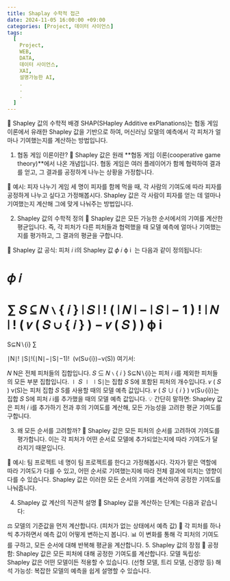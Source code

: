 ```yaml
---
title: Shaplay 수학적 접근
date: 2024-11-05 16:00:00 +09:00
categories: [Project, 데이터 사이언스]
tags:
  [
    Project,
    WEB,
    DATA,
    데이터 사이언스,
    XAI,
    설명가능한 AI,
    .
    .
    .
  ]
---
```


🎲 Shapley 값의 수학적 배경
SHAP(SHapley Additive exPlanations)는 협동 게임 이론에서 유래한 Shapley 값을 기반으로 하여, 머신러닝 모델의 예측에서 각 피처가 얼마나 기여했는지를 계산하는 방법입니다.

1. 협동 게임 이론이란? 🤝
Shapley 값은 원래 **협동 게임 이론(cooperative game theory)**에서 나온 개념입니다. 협동 게임은 여러 플레이어가 함께 협력하여 결과를 얻고, 그 결과를 공정하게 나누는 상황을 가정합니다.

🍕 예시: 피자 나누기 게임
세 명이 피자를 함께 먹을 때, 각 사람의 기여도에 따라 피자를 공정하게 나누고 싶다고 가정해봅시다. Shapley 값은 각 사람이 피자를 얻는 데 얼마나 기여했는지 계산해 그에 맞게 나눠주는 방법입니다.

2. Shapley 값의 수학적 정의 📐
Shapley 값은 모든 가능한 순서에서의 기여를 계산한 평균입니다. 즉, 각 피처가 다른 피처들과 협력했을 때 모델 예측에 얼마나 기여했는지를 평가하고, 그 결과의 평균을 구합니다.

🔢 Shapley 값 공식:
피처 
𝑖
i의 Shapley 값 
𝜙
𝑖
ϕ 
i
​
 는 다음과 같이 정의됩니다:

𝜙
𝑖
=
∑
𝑆
⊆
𝑁
∖
{
𝑖
}
∣
𝑆
∣
!
(
∣
𝑁
∣
−
∣
𝑆
∣
−
1
)
!
∣
𝑁
∣
!
(
𝑣
(
𝑆
∪
{
𝑖
}
)
−
𝑣
(
𝑆
)
)
ϕ 
i
​
 = 
S⊆N∖{i}
∑
​
  
∣N∣!
∣S∣!(∣N∣−∣S∣−1)!
​
 (v(S∪{i})−v(S))
여기서:

𝑁
N은 전체 피처들의 집합입니다.
𝑆
⊆
𝑁
∖
{
𝑖
}
S⊆N∖{i}는 피처 
𝑖
i를 제외한 피처들의 모든 부분 집합입니다.
∣
𝑆
∣
∣S∣는 집합 
𝑆
S에 포함된 피처의 개수입니다.
𝑣
(
𝑆
)
v(S)는 피처 집합 
𝑆
S를 사용할 때의 모델 예측 값입니다.
𝑣
(
𝑆
∪
{
𝑖
}
)
v(S∪{i})는 집합 
𝑆
S에 피처 
𝑖
i를 추가했을 때의 모델 예측 값입니다.
💡 간단히 말하면: Shapley 값은 피처 
𝑖
i를 추가하기 전과 후의 기여도를 계산해, 모든 가능성을 고려한 평균 기여도를 구합니다.

3. 왜 모든 순서를 고려할까? 🧩
Shapley 값은 모든 피처의 순서를 고려하여 기여도를 평가합니다. 이는 각 피처가 어떤 순서로 모델에 추가되었는지에 따라 기여도가 달라지기 때문입니다.

👥 예시: 팀 프로젝트
네 명이 팀 프로젝트를 한다고 가정해봅시다. 각자가 맡은 역할에 따라 기여도가 다를 수 있고, 어떤 순서로 기여했는지에 따라 전체 결과에 미치는 영향이 다를 수 있습니다. Shapley 값은 이러한 모든 순서의 기여를 계산하여 공정한 기여도를 나눠줍니다.

4. Shapley 값 계산의 직관적 설명 🧮
Shapley 값을 계산하는 단계는 다음과 같습니다:

⚖️ 모델의 기준값을 먼저 계산합니다. (피처가 없는 상태에서 예측 값)
🔗 각 피처를 하나씩 추가하면서 예측 값이 어떻게 변하는지 봅니다.
📊 이 변화를 통해 각 피처의 기여도를 구하고, 모든 순서에 대해 반복해 평균을 계산합니다.
5. Shapley 값의 장점 🌟
공정함: Shapley 값은 모든 피처에 대해 공정한 기여도를 계산합니다.
모델 독립성: Shapley 값은 어떤 모델이든 적용할 수 있습니다. (선형 모델, 트리 모델, 신경망 등)
해석 가능성: 복잡한 모델의 예측을 쉽게 설명할 수 있습니다.
